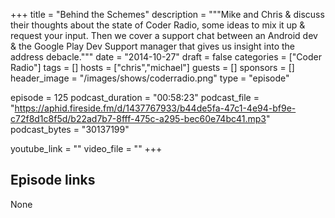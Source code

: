 +++
title = "Behind the Schemes"
description = """Mike and Chris & discuss their thoughts about the state of Coder Radio, some ideas to mix it up & request your input. Then we cover a support chat between an Android dev & the Google Play Dev Support manager that gives us insight into the address debacle."""
date = "2014-10-27"
draft = false
categories = ["Coder Radio"]
tags = []
hosts = ["chris","michael"]
guests = []
sponsors = []
header_image = "/images/shows/coderradio.png"
type = "episode"

episode = 125
podcast_duration = "00:58:23"
podcast_file = "https://aphid.fireside.fm/d/1437767933/b44de5fa-47c1-4e94-bf9e-c72f8d1c8f5d/b22ad7b7-8fff-475c-a295-bec60e74bc41.mp3"
podcast_bytes = "30137199"

youtube_link = ""
video_file = ""
+++

## Episode links

None

